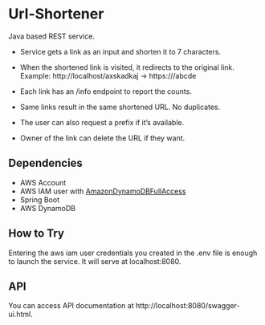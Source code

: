 # Url-Shortener
Java based REST service.
- Service gets a link as an input and shorten it to 7 characters.
- When the shortened link is visited, it redirects to the original link.
	Example: http://localhost/axskadkaj → https://<domain>/abcde

- Each link has an /info endpoint to report the counts.
- Same links result in the same shortened URL. No duplicates.
- The user can also request a prefix if it’s available.
- Owner of the link can delete the URL if they want.
## Dependencies
- AWS Account
- AWS IAM user with [AmazonDynamoDBFullAccess](https://github.com/SummitRoute/aws_managed_policies/blob/master/policies/AmazonDynamoDBFullAccess)
- Spring Boot
- AWS DynamoDB

## How to Try
Entering the aws iam user credentials you created in the .env file is enough to launch the service. It will serve at localhost:8080.

## API 
You can access API documentation at http://localhost:8080/swagger-ui.html.



